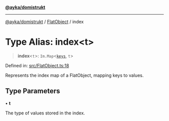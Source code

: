 [**@ayka/domistrukt**](../../../README.md)

***

[@ayka/domistrukt](../../../globals.md) / [FlatObject](../README.md) / index

# Type Alias: index\<t\>

> **index**\<`t`\>: `Im.Map`\<[`keys`](keys.md), `t`\>

Defined in: [src/FlatObject.ts:18](https://github.com/AndreyMork/domistrukt/blob/8b5cf3c2b6165986c4aa42ad9bdd7f6c43c22c84/src/FlatObject.ts#L18)

Represents the index map of a FlatObject, mapping keys to values.

## Type Parameters

• **t**

The type of values stored in the index.
